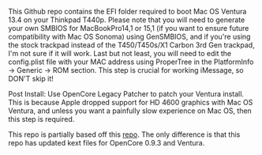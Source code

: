 This Github repo contains the EFI folder required to boot Mac OS Ventura 13.4 on your Thinkpad T440p. Please note that you will need to generate your own SMBIOS for MacBookPro14,1 or 15,1 (if you want to ensure future compatibility with Mac OS Sonoma) using GenSMBIOS, and if you're using the stock trackpad instead of the T450/T450s/X1 Carbon 3rd Gen trackpad, I'm not sure if it will work. Last but not least, you will need to edit the config.plist file with your MAC address using ProperTree in the PlatformInfo -> Generic -> ROM section. This step is crucial for working iMessage, so DON'T skip it!


Post Install:
Use OpenCore Legacy Patcher to patch your Ventura install. This is because Apple dropped support for HD 4600 graphics with Mac OS Ventura, and unless you want a painfully
slow experience on Mac OS, then this step is required.

This repo is partially based off this [repo](https://github.com/valnoxy/t440p-oc). The only difference is that this repo has updated kext files for OpenCore 0.9.3 and Ventura.
